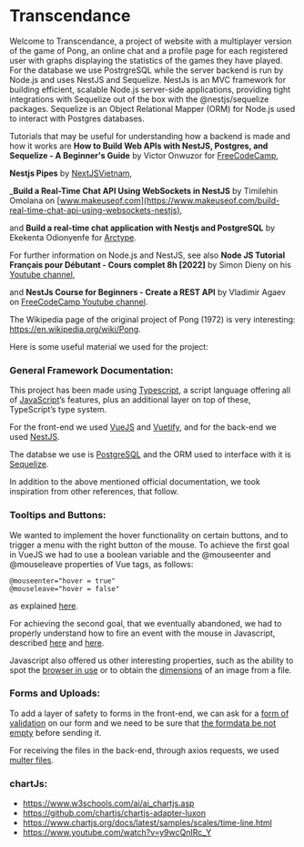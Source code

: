 # Transcendance

Welcome to Transcendance, a project of website with a multiplayer version of the game of Pong, an online chat and a profile page for each registered user with graphs displaying the statistics of the games they have played. For the database we use PostrgreSQL while the server backend is run by Node.js and uses NestJS and Sequelize. NestJs is an MVC framework for building efficient, scalable Node.js server-side applications, providing tight integrations with Sequelize out of the box with the @nestjs/sequelize packages. Sequelize is an Object Relational Mapper (ORM) for Node.js used to interact with Postgres databases.

Tutorials that may be useful for understanding how a backend is made and how it works are __How to Build Web APIs with NestJS, Postgres, and Sequelize - A Beginner's Guide__ by Victor Onwuzor for [FreeCodeCamp](https://www.freecodecamp.org/news/build-web-apis-with-nestjs-beginners-guide),

__Nestjs Pipes__ by [NextJSVietnam](https://nextjsvietnam.com/post/nestjs-pipes),

___Build a Real-Time Chat API Using WebSockets in NestJS__ by Timilehin Omolana on [www.makeuseof.com](https://www.makeuseof.com/build-real-time-chat-api-using-websockets-nestjs),

and __Build a real-time chat application with Nestjs and PostgreSQL__ by  Ekekenta Odionyenfe for [Arctype](https://arctype.com/blog/postgres-nestjs).

For further information on Node.js and NestJS, see also __Node JS Tutorial Français pour Débutant - Cours complet 8h [2022]__ by Simon Dieny on his [Youtube channel](https://www.youtube.com/watch?v=NRxzvpdduvQ),

and __NestJs Course for Beginners - Create a REST API__ by Vladimir Agaev on [FreeCodeCamp Youtube channel](https://www.youtube.com/watch?v=GHTA143_b-s&t=4393s).

The Wikipedia page of the original project of Pong (1972) is very interesting:
<https://en.wikipedia.org/wiki/Pong>.

Here is some useful material we used for the project:

### General Framework Documentation:

This project has been made using [Typescript](https://www.typescriptlang.org/docs), a script language offering all of [JavaScript](https://developer.mozilla.org/en-US/docs/Web/JavaScript)’s features, plus an additional layer on top of these, TypeScript’s type system.

For the front-end we used [VueJS](https://vuejs.org/guide/introduction.html) and [Vuetify](https://vuetifyjs.com/en), and for the back-end we used [NestJS](https://docs.nestjs.com).

The databse we use is [PostgreSQL](https://www.postgresql.org) and the ORM used to interface with it is [Sequelize](https://sequelize.org/docs/v6/getting-started).

In addition to the above mentioned official documentation, we took inspiration from other references, that follow.

### Tooltips and Buttons:

We wanted to implement the hover functionality on certain buttons, and to trigger a menu with the right button of the mouse. To achieve the first goal in VueJS we had to use a boolean variable and the @mouseenter and @mouseleave properties of Vue <btn> tags, as follows:
```
@mouseenter="hover = true"
@mouseleave="hover = false"
```
as explained [here](https://codingbeauty.medium.com/vue-hover-c8b8eb786814).

For achieving the second goal, that we eventually abandoned, we had to properly understand how to fire an event with the mouse in Javascript, described [here](https://nikitahl.com/detect-mouse-right-click-with-javascript) and [here](https://stackoverflow.com/questions/2405771/is-right-click-a-javascript-event).

Javascript also offered us other interesting properties, such as the ability to spot the [browser in use](https://stackoverflow.com/questions/9847580/how-to-detect-safari-chrome-ie-firefox-and-opera-browsers) or to obtain the [dimensions](https://gist.github.com/zmts/3388e16fe6b2983a541e91c40fcc2eb3) of an image from a file.

### Forms and Uploads:

To add a layer of safety to forms in the front-end, we can ask for a [form of validation](https://stackoverflow.com/questions/59172455/how-validate-two-file-input-with-vue-js) on our form and we need to be sure that [the formdata be not empty](https://stackoverflow.com/questions/40364692/check-if-formdata-is-empty) before sending it.

For receiving the files in the back-end, through axios requests, we used [multer files](https://gabrieltanner.org/blog/nestjs-file-uploading-using-multer).

### chartJs:

- <https://www.w3schools.com/ai/ai_chartjs.asp>
- <https://github.com/chartjs/chartjs-adapter-luxon>
- <https://www.chartjs.org/docs/latest/samples/scales/time-line.html>
- <https://www.youtube.com/watch?v=y9wcQnIRc_Y>